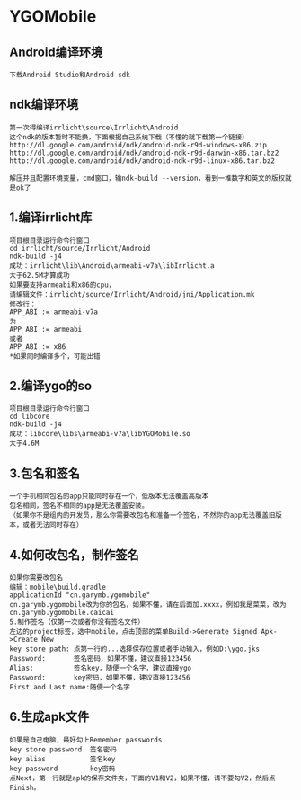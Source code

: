 # YGOMobile
Android编译环境
---------------------
    下载Android Studio和Android sdk
    
ndk编译环境
---------------------
    第一次得编译irrlicht\source\Irrlicht\Android
    这个ndk的版本暂时不能换，下面根据自己系统下载（不懂的就下载第一个链接）
    http://dl.google.com/android/ndk/android-ndk-r9d-windows-x86.zip
    http://dl.google.com/android/ndk/android-ndk-r9d-darwin-x86.tar.bz2
    http://dl.google.com/android/ndk/android-ndk-r9d-linux-x86.tar.bz2

    解压并且配置环境变量，cmd窗口，输ndk-build --version，看到一堆数字和英文的版权就是ok了

1.编译irrlicht库
--------------------------
    项目根目录运行命令行窗口
    cd irrlicht/source/Irrlicht/Android
    ndk-build -j4
    成功：irrlicht\lib\Android\armeabi-v7a\libIrrlicht.a
    大于62.5M才算成功
    如果要支持armeabi和x86的cpu，
    请编辑文件：irrlicht/source/Irrlicht/Android/jni/Application.mk
    修改行：
    APP_ABI := armeabi-v7a
    为
    APP_ABI := armeabi
    或者
    APP_ABI := x86
    *如果同时编译多个，可能出错

2.编译ygo的so
-------------------------
    项目根目录运行命令行窗口
    cd libcore
    ndk-build -j4
    成功：libcore\libs\armeabi-v7a\libYGOMobile.so
    大于4.6M

3.包名和签名
---------------------
    一个手机相同包名的app只能同时存在一个，低版本无法覆盖高版本
    包名相同，签名不相同的app是无法覆盖安装。
    （如果你不是组内的开发员，那么你需要改包名和准备一个签名，不然你的app无法覆盖旧版本，或者无法同时存在）

4.如何改包名，制作签名
----------------------------
    如果你需要改包名
    编辑：mobile\build.gradle
    applicationId "cn.garymb.ygomobile"
    cn.garymb.ygomobile改为你的包名，如果不懂，请在后面加.xxxx，例如我是菜菜，改为cn.garymb.ygomobile.caicai
    5.制作签名（仅第一次或者你没有签名文件）
    左边的project标签，选中mobile，点击顶部的菜单Build->Generate Signed Apk->Create New
    key store path: 点第一行的...选择保存位置或者手动输入，例如D:\ygo.jks
    Password:       签名密码，如果不懂，建议直接123456
    Alias:          签名key，随便一个名字，建议直接ygo
    Password:       key密码，如果不懂，建议直接123456
    First and Last name:随便一个名字

6.生成apk文件
-------------------------
    如果是自己电脑，最好勾上Remember passwords
    key store password  签名密码
    key alias           签名key
    key password        key密码
    点Next，第一行就是apk的保存文件夹，下面的V1和V2，如果不懂，请不要勾V2，然后点Finish。